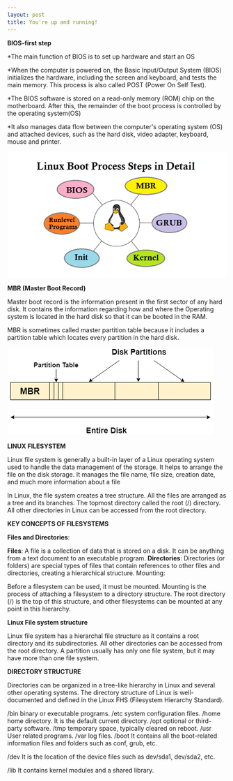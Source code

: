 ```yaml
---
layout: post
title: You're up and running!
---
```


**BIOS-first step**

*The main function of BIOS is to set up hardware and start an OS

*When the computer is powered on, the Basic Input/Output System (BIOS) initializes the hardware,         including the screen and keyboard, and tests the main memory. This process is also called POST (Power On Self Test).

*The BIOS software is stored on a read-only memory (ROM) chip on the motherboard. After this, the remainder of the boot process is controlled by the operating system(OS)

*It also manages data flow between the computer's operating system (OS) and attached devices, such as the hard disk, video adapter, keyboard, mouse and printer.

 ![](../images/linux-boot-process-step-by-step-explained2.png)

**MBR (Master Boot Record)**

Master boot record is the information present in the first sector of any hard disk. It contains the information regarding how and where the Operating system is located in the hard disk so that it can be booted in the RAM.

MBR is sometimes called master partition table because it includes a partition table which locates every partition in the hard disk.

![](../images/os-master-boot-record.png)


**LINUX FILESYSTEM**

Linux file system is generally a built-in layer of a Linux operating system used to handle the data management of the storage. It helps to arrange the file on the disk storage. It manages the file name, file size, creation date, and much more information about a file

In Linux, the file system creates a tree structure. All the files are arranged as a tree and its branches. The topmost directory called the root (/) directory. All other directories in Linux can be accessed from the root directory.

**KEY CONCEPTS OF FILESYSTEMS**

**Files and Directories**:

**Files**: A file is a collection of data that is stored on a disk. It can be anything from a text document to an executable program.
**Directories**: Directories (or folders) are special types of files that contain references to other files and directories, creating a hierarchical structure.
Mounting:

Before a filesystem can be used, it must be mounted. Mounting is the process of attaching a filesystem to a directory structure. The root directory (/) is the top of this structure, and other filesystems can be mounted at any point in this hierarchy.

**Linux File system structure**

Linux file system has a hierarchal file structure as it contains a root directory and its subdirectories. All other directories can be accessed from the root directory. A partition usually has only one file system, but it may have more than one file system.

**DIRECTORY STRUCTURE**

Directories can be organized in a tree-like hierarchy in Linux and several other operating systems.
The directory structure of Linux is well-documented and defined in the Linux FHS (Filesystem Hierarchy Standard). 


/bin	 binary or executable programs.
/etc	system configuration files.
/home	home directory. It is the default current directory.
/opt	optional or third-party software.
/tmp	temporary space, typically cleared on reboot.
/usr	 User related programs.
/var 	log files.
/boot	It contains all the boot-related information files and folders such as conf, grub, etc.

/dev	It is the location of the device files such as dev/sda1, dev/sda2, etc.

/lib	It contains kernel modules and a shared library.


